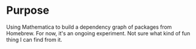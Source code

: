 # Purpose

Using Mathematica to build a dependency graph of packages from Homebrew. For now, it's an ongoing experiment. Not sure what kind of fun thing I can find from it.
